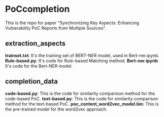 # PoCcompletion

This is the repo for paper "Synchronizing Key Aspects: Enhancing Vulnerability PoC Reports from Multiple Sources".

## extraction_aspects

**trainset.txt**: It's the training set of BERT-NER model, used in Bert-ner.ipynb.
**Rule-based.py**: It's code for Rule-based Matching method.
**Bert-ner.ipynb**: It's code for the Bert-NER model.

## completion_data

**code-based.py**: This is the code for similarity comparison method for the code-based PoC.
**text-based.py**: This is the code for similarity comparison method for the text-based PoC.
**poc_content_word2vec_model.bin**: This is the pre-trained model for the word2vec approach.
